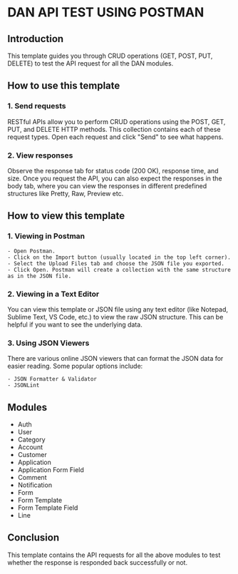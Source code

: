 # DAN API TEST USING POSTMAN

## Introduction
This template guides you through CRUD operations (GET, POST, PUT, DELETE) to test the API request for all the DAN modules.

## How to use this template
### 1. Send requests
RESTful APIs allow you to perform CRUD operations using the POST, GET, PUT, and DELETE HTTP methods.
This collection contains each of these request types. Open each request and click "Send" to see what happens.

### 2. View responses
Observe the response tab for status code (200 OK), response time, and size. Once you request the API, you can also expect the responses in the body tab, where you can view the responses in different predefined structures like Pretty, Raw, Preview etc.

## How to view this template
### 1. Viewing in Postman
    - Open Postman.
    - Click on the Import button (usually located in the top left corner).
    - Select the Upload Files tab and choose the JSON file you exported.
    - Click Open. Postman will create a collection with the same structure as in the JSON file.

### 2. Viewing in a Text Editor
You can view this template or JSON file using any text editor  (like Notepad, Sublime Text, VS Code, etc.) to view the raw JSON structure. This can be helpful if you want to see the underlying data.

### 3. Using JSON Viewers
There are various online JSON viewers that can format the JSON data for easier reading. Some popular options include:

    - JSON Formatter & Validator
    - JSONLint

## Modules
- Auth
- User
- Category
- Account
- Customer
- Application
- Application Form Field
- Comment
- Notification
- Form
- Form Template
- Form Template Field
- Line

## Conclusion
This template contains the API requests for all the above modules to test whether the response is responded back successfully or not.


